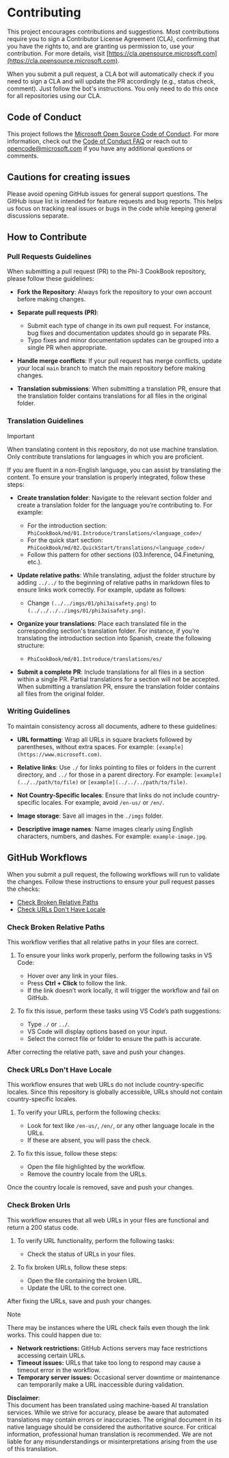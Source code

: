 # Contributing

This project encourages contributions and suggestions. Most contributions require you to sign a Contributor License Agreement (CLA), confirming that you have the rights to, and are granting us permission to, use your contribution. For more details, visit [https://cla.opensource.microsoft.com](https://cla.opensource.microsoft.com).

When you submit a pull request, a CLA bot will automatically check if you need to sign a CLA and will update the PR accordingly (e.g., status check, comment). Just follow the bot's instructions. You only need to do this once for all repositories using our CLA.

## Code of Conduct

This project follows the [Microsoft Open Source Code of Conduct](https://opensource.microsoft.com/codeofconduct/). For more information, check out the [Code of Conduct FAQ](https://opensource.microsoft.com/codeofconduct/faq/) or reach out to [opencode@microsoft.com](mailto:opencode@microsoft.com) if you have any additional questions or comments.

## Cautions for creating issues

Please avoid opening GitHub issues for general support questions. The GitHub issue list is intended for feature requests and bug reports. This helps us focus on tracking real issues or bugs in the code while keeping general discussions separate.

## How to Contribute

### Pull Requests Guidelines

When submitting a pull request (PR) to the Phi-3 CookBook repository, please follow these guidelines:

- **Fork the Repository**: Always fork the repository to your own account before making changes.

- **Separate pull requests (PR)**:
  - Submit each type of change in its own pull request. For instance, bug fixes and documentation updates should go in separate PRs.
  - Typo fixes and minor documentation updates can be grouped into a single PR when appropriate.

- **Handle merge conflicts**: If your pull request has merge conflicts, update your local `main` branch to match the main repository before making changes.

- **Translation submissions**: When submitting a translation PR, ensure that the translation folder contains translations for all files in the original folder.

### Translation Guidelines

> [!IMPORTANT]
>
> When translating content in this repository, do not use machine translation. Only contribute translations for languages in which you are proficient.

If you are fluent in a non-English language, you can assist by translating the content. To ensure your translation is properly integrated, follow these steps:

- **Create translation folder**: Navigate to the relevant section folder and create a translation folder for the language you’re contributing to. For example:
  - For the introduction section: `PhiCookBook/md/01.Introduce/translations/<language_code>/`
  - For the quick start section: `PhiCookBook/md/02.QuickStart/translations/<language_code>/`
  - Follow this pattern for other sections (03.Inference, 04.Finetuning, etc.).

- **Update relative paths**: While translating, adjust the folder structure by adding `../../` to the beginning of relative paths in markdown files to ensure links work correctly. For example, update as follows:
  - Change `(../../imgs/01/phi3aisafety.png)` to `(../../../../imgs/01/phi3aisafety.png)`.

- **Organize your translations**: Place each translated file in the corresponding section's translation folder. For instance, if you’re translating the introduction section into Spanish, create the following structure:
  - `PhiCookBook/md/01.Introduce/translations/es/`

- **Submit a complete PR**: Include translations for all files in a section within a single PR. Partial translations for a section will not be accepted. When submitting a translation PR, ensure the translation folder contains all files from the original folder.

### Writing Guidelines

To maintain consistency across all documents, adhere to these guidelines:

- **URL formatting**: Wrap all URLs in square brackets followed by parentheses, without extra spaces. For example: `[example](https://www.microsoft.com)`.

- **Relative links**: Use `./` for links pointing to files or folders in the current directory, and `../` for those in a parent directory. For example: `[example](../../path/to/file)` or `[example](../../../path/to/file)`.

- **Not Country-Specific locales**: Ensure that links do not include country-specific locales. For example, avoid `/en-us/` or `/en/`.

- **Image storage**: Save all images in the `./imgs` folder.

- **Descriptive image names**: Name images clearly using English characters, numbers, and dashes. For example: `example-image.jpg`.

## GitHub Workflows

When you submit a pull request, the following workflows will run to validate the changes. Follow these instructions to ensure your pull request passes the checks:

- [Check Broken Relative Paths](../..)
- [Check URLs Don't Have Locale](../..)

### Check Broken Relative Paths

This workflow verifies that all relative paths in your files are correct.

1. To ensure your links work properly, perform the following tasks in VS Code:
    - Hover over any link in your files.
    - Press **Ctrl + Click** to follow the link.
    - If the link doesn’t work locally, it will trigger the workflow and fail on GitHub.

1. To fix this issue, perform these tasks using VS Code’s path suggestions:
    - Type `./` or `../`.
    - VS Code will display options based on your input.
    - Select the correct file or folder to ensure the path is accurate.

After correcting the relative path, save and push your changes.

### Check URLs Don't Have Locale

This workflow ensures that web URLs do not include country-specific locales. Since this repository is globally accessible, URLs should not contain country-specific locales.

1. To verify your URLs, perform the following checks:
    - Look for text like `/en-us/`, `/en/`, or any other language locale in the URLs.
    - If these are absent, you will pass the check.

1. To fix this issue, follow these steps:
    - Open the file highlighted by the workflow.
    - Remove the country locale from the URLs.

Once the country locale is removed, save and push your changes.

### Check Broken Urls

This workflow ensures that all web URLs in your files are functional and return a 200 status code.

1. To verify URL functionality, perform the following tasks:
    - Check the status of URLs in your files.

2. To fix broken URLs, follow these steps:
    - Open the file containing the broken URL.
    - Update the URL to the correct one.

After fixing the URLs, save and push your changes.

> [!NOTE]
>
> There may be instances where the URL check fails even though the link works. This could happen due to:
>
> - **Network restrictions:** GitHub Actions servers may face restrictions accessing certain URLs.
> - **Timeout issues:** URLs that take too long to respond may cause a timeout error in the workflow.
> - **Temporary server issues:** Occasional server downtime or maintenance can temporarily make a URL inaccessible during validation.

**Disclaimer**:  
This document has been translated using machine-based AI translation services. While we strive for accuracy, please be aware that automated translations may contain errors or inaccuracies. The original document in its native language should be considered the authoritative source. For critical information, professional human translation is recommended. We are not liable for any misunderstandings or misinterpretations arising from the use of this translation.